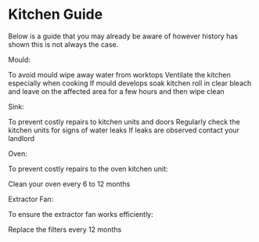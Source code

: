 # Kitchen Guide


Below is a guide that you may already be aware of however history has shown this is not always the case.


Mould:

To avoid mould wipe away water from worktops
Ventilate the kitchen especially when cooking
If mould develops soak kitchen roll in clear bleach and leave on the affected area for a few hours and then wipe clean

Sink:

To prevent costly repairs to kitchen units and doors
Regularly check the kitchen units for signs of water leaks
If leaks are observed contact your landlord


Oven:

To prevent costly repairs to the oven kitchen unit:

Clean your oven every 6 to 12 months

Extractor Fan:

To ensure the extractor fan works efficiently:

Replace the filters every 12 months


